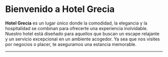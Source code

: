 # Bienvenido a **Hotel Grecia**

**Hotel Grecia** es un lugar único donde la comodidad, la elegancia y la hospitalidad se combinan para ofrecerte una experiencia inolvidable. Nuestro hotel está diseñado para aquellos que buscan un escape relajante y un servicio excepcional en un ambiente acogedor. Ya sea que nos visites por negocios o placer, te aseguramos una estancia memorable.

---
